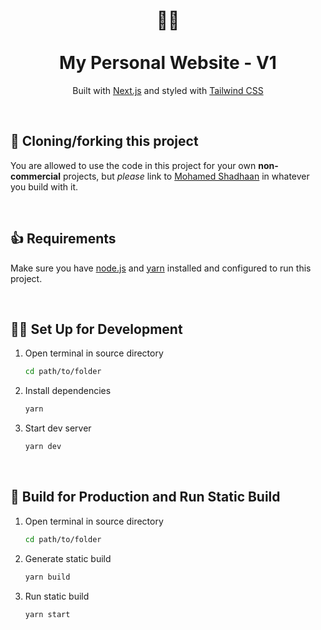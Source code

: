 <center>

# 🙋‍♂️<br/><br/>**My Personal Website** - V1

Built with [Next.js](https://nextjs.org) and styled with [Tailwind CSS](https://tailwindcss.com)

</center>

<br/>

## **🙏 Cloning/forking this project**

<!-- --- -->

You are allowed to use the code in this project for your own **non-commercial** projects, but _please_ link to [Mohamed Shadhaan](https://shadhaan.vercel.app) in whatever you build with it.

<br/>

## **👍 Requirements**

<!-- --- -->

Make sure you have [node.js](https://nodejs.org) and [yarn](https://yarnpkg.com) installed and configured to run this project.

<br/>

## **🧑‍💻 Set Up for Development**

<!-- --- -->

1. Open terminal in source directory

   ```sh
   cd path/to/folder
   ```

2. Install dependencies

   ```sh
   yarn
   ```

3. Start dev server

   ```sh
   yarn dev
   ```

<br/>

## **🚀 Build for Production and Run Static Build**

<!-- --- -->

1. Open terminal in source directory

   ```sh
   cd path/to/folder
   ```

2. Generate static build

   ```sh
   yarn build
   ```

3. Run static build

   ```sh
   yarn start
   ```
